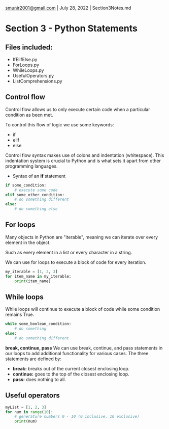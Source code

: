 smunir2001@gmail.com | July 28, 2022 | Section3Notes.md
# Section 3 - Python Statements
## Files included:
* IfElifElse.py
* ForLoops.py
* WhileLoops.py
* UsefulOperators.py
* ListComprehensions.py
## Control flow
Control flow allows us to only execute certain code when a particular condition as been met.

To control this flow of logic we use some keywords:
* if
* elif
* else

Control flow syntax makes use of colons and indentation (whitespace).
This indentation system is crucial to Python and is what sets it apart from other programming languages.
* Syntax of an __if__ statement
```Python
if some_condition:
    # execute some code
elif some_other_condition:
    # do something different
else:
    # do something else
```
## For loops
Many objects in Python are "iterable", meaning we can iterate over every element in the object.

Such as every element in a list or every character in a string.

We can use for loops to execute a block of code for every iteration.
```Python
my_iterable = [1, 2, 3]
for item_name in my_iterable:
    print(item_name)
```
## While loops
While loops will continue to execute a block of code while some condition remains True.
```Python
while some_boolean_condition:
    # do something
else:
    # do something different
```
__break, continue, pass__
We can use break, continue, and pass statements in our loops to add additional functionality for various cases. The three statements are defined by:
* __break:__ breaks out of the current closest enclosing loop.
* __continue:__ goes to the top of the closest enclosing loop.
* __pass:__ does nothing to all.
## Useful operators
```Python
myList = [1, 2, 3]
for num in range(10):
    # generature numbers 0 - 10 (0 inclusive, 10 exclusive)
    print(num)
```
